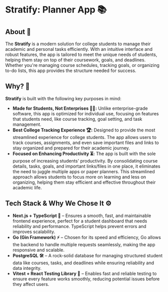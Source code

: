 # Stratify: Planner App 📚

## About 📖
The **Stratify** is a modern solution for college students to manage their academic and personal tasks efficiently. With an intuitive interface and robust features, the app is tailored to meet the unique needs of students, helping them stay on top of their coursework, goals, and deadlines. Whether you're managing course schedules, tracking goals, or organizing to-do lists, this app provides the structure needed for success.

## Why? 🤔

**Stratify** is built with the following key purposes in mind:

+ **Made for Students, Not Enterprises 🧑‍🎓:** Unlike enterprise-grade software, this app is optimized for individual use, focusing on features that students need, like course tracking, goal setting, and task management.
+ **Best College Tracking Experience 🏆:**  Designed to provide the most streamlined experience for college students. The app allows users to track courses, assignments, and even save important files and links to stay organized and prepared for their academic journey.
+ **Focused on Enhancing Productivity ⏳:** The app is built with the sole purpose of increasing students' productivity. By consolidating course details, tasks, goals, and important links/files in one place, it eliminates the need to juggle multiple apps or paper planners. This streamlined approach allows students to focus more on learning and less on organizing, helping them stay efficient and effective throughout their academic life.

## Tech Stack & Why We Chose It ⚙️

+ **Next.js + TypeScript 🚀** – Ensures a smooth, fast, and maintainable frontend experience, perfect for a student dashboard that needs reliability and performance. TypeScript helps prevent errors and improves scalability.
+ **Go (Gin Framework) ⚡** – Chosen for its speed and efficiency, Go allows the backend to handle multiple requests seamlessly, making the app responsive and scalable.
+ **PostgreSQL 🛠️** – A rock-solid database for managing structured student data like courses, tasks, and deadlines while ensuring reliability and data integrity.
+ **Vitest + React Testing Library 🧪** – Enables fast and reliable testing to ensure every feature works smoothly, reducing potential issues before they affect users.
